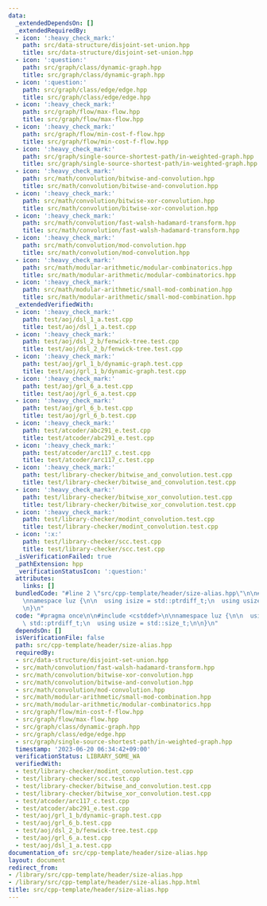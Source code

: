 ```yaml
---
data:
  _extendedDependsOn: []
  _extendedRequiredBy:
  - icon: ':heavy_check_mark:'
    path: src/data-structure/disjoint-set-union.hpp
    title: src/data-structure/disjoint-set-union.hpp
  - icon: ':question:'
    path: src/graph/class/dynamic-graph.hpp
    title: src/graph/class/dynamic-graph.hpp
  - icon: ':question:'
    path: src/graph/class/edge/edge.hpp
    title: src/graph/class/edge/edge.hpp
  - icon: ':heavy_check_mark:'
    path: src/graph/flow/max-flow.hpp
    title: src/graph/flow/max-flow.hpp
  - icon: ':heavy_check_mark:'
    path: src/graph/flow/min-cost-f-flow.hpp
    title: src/graph/flow/min-cost-f-flow.hpp
  - icon: ':heavy_check_mark:'
    path: src/graph/single-source-shortest-path/in-weighted-graph.hpp
    title: src/graph/single-source-shortest-path/in-weighted-graph.hpp
  - icon: ':heavy_check_mark:'
    path: src/math/convolution/bitwise-and-convolution.hpp
    title: src/math/convolution/bitwise-and-convolution.hpp
  - icon: ':heavy_check_mark:'
    path: src/math/convolution/bitwise-xor-convolution.hpp
    title: src/math/convolution/bitwise-xor-convolution.hpp
  - icon: ':heavy_check_mark:'
    path: src/math/convolution/fast-walsh-hadamard-transform.hpp
    title: src/math/convolution/fast-walsh-hadamard-transform.hpp
  - icon: ':heavy_check_mark:'
    path: src/math/convolution/mod-convolution.hpp
    title: src/math/convolution/mod-convolution.hpp
  - icon: ':heavy_check_mark:'
    path: src/math/modular-arithmetic/modular-combinatorics.hpp
    title: src/math/modular-arithmetic/modular-combinatorics.hpp
  - icon: ':heavy_check_mark:'
    path: src/math/modular-arithmetic/small-mod-combination.hpp
    title: src/math/modular-arithmetic/small-mod-combination.hpp
  _extendedVerifiedWith:
  - icon: ':heavy_check_mark:'
    path: test/aoj/dsl_1_a.test.cpp
    title: test/aoj/dsl_1_a.test.cpp
  - icon: ':heavy_check_mark:'
    path: test/aoj/dsl_2_b/fenwick-tree.test.cpp
    title: test/aoj/dsl_2_b/fenwick-tree.test.cpp
  - icon: ':heavy_check_mark:'
    path: test/aoj/grl_1_b/dynamic-graph.test.cpp
    title: test/aoj/grl_1_b/dynamic-graph.test.cpp
  - icon: ':heavy_check_mark:'
    path: test/aoj/grl_6_a.test.cpp
    title: test/aoj/grl_6_a.test.cpp
  - icon: ':heavy_check_mark:'
    path: test/aoj/grl_6_b.test.cpp
    title: test/aoj/grl_6_b.test.cpp
  - icon: ':heavy_check_mark:'
    path: test/atcoder/abc291_e.test.cpp
    title: test/atcoder/abc291_e.test.cpp
  - icon: ':heavy_check_mark:'
    path: test/atcoder/arc117_c.test.cpp
    title: test/atcoder/arc117_c.test.cpp
  - icon: ':heavy_check_mark:'
    path: test/library-checker/bitwise_and_convolution.test.cpp
    title: test/library-checker/bitwise_and_convolution.test.cpp
  - icon: ':heavy_check_mark:'
    path: test/library-checker/bitwise_xor_convolution.test.cpp
    title: test/library-checker/bitwise_xor_convolution.test.cpp
  - icon: ':heavy_check_mark:'
    path: test/library-checker/modint_convolution.test.cpp
    title: test/library-checker/modint_convolution.test.cpp
  - icon: ':x:'
    path: test/library-checker/scc.test.cpp
    title: test/library-checker/scc.test.cpp
  _isVerificationFailed: true
  _pathExtension: hpp
  _verificationStatusIcon: ':question:'
  attributes:
    links: []
  bundledCode: "#line 2 \"src/cpp-template/header/size-alias.hpp\"\n\n#include <cstddef>\n\
    \nnamespace luz {\n\n  using isize = std::ptrdiff_t;\n  using usize = std::size_t;\n\
    \n}\n"
  code: "#pragma once\n\n#include <cstddef>\n\nnamespace luz {\n\n  using isize =\
    \ std::ptrdiff_t;\n  using usize = std::size_t;\n\n}\n"
  dependsOn: []
  isVerificationFile: false
  path: src/cpp-template/header/size-alias.hpp
  requiredBy:
  - src/data-structure/disjoint-set-union.hpp
  - src/math/convolution/fast-walsh-hadamard-transform.hpp
  - src/math/convolution/bitwise-xor-convolution.hpp
  - src/math/convolution/bitwise-and-convolution.hpp
  - src/math/convolution/mod-convolution.hpp
  - src/math/modular-arithmetic/small-mod-combination.hpp
  - src/math/modular-arithmetic/modular-combinatorics.hpp
  - src/graph/flow/min-cost-f-flow.hpp
  - src/graph/flow/max-flow.hpp
  - src/graph/class/dynamic-graph.hpp
  - src/graph/class/edge/edge.hpp
  - src/graph/single-source-shortest-path/in-weighted-graph.hpp
  timestamp: '2023-06-20 06:34:42+09:00'
  verificationStatus: LIBRARY_SOME_WA
  verifiedWith:
  - test/library-checker/modint_convolution.test.cpp
  - test/library-checker/scc.test.cpp
  - test/library-checker/bitwise_and_convolution.test.cpp
  - test/library-checker/bitwise_xor_convolution.test.cpp
  - test/atcoder/arc117_c.test.cpp
  - test/atcoder/abc291_e.test.cpp
  - test/aoj/grl_1_b/dynamic-graph.test.cpp
  - test/aoj/grl_6_b.test.cpp
  - test/aoj/dsl_2_b/fenwick-tree.test.cpp
  - test/aoj/grl_6_a.test.cpp
  - test/aoj/dsl_1_a.test.cpp
documentation_of: src/cpp-template/header/size-alias.hpp
layout: document
redirect_from:
- /library/src/cpp-template/header/size-alias.hpp
- /library/src/cpp-template/header/size-alias.hpp.html
title: src/cpp-template/header/size-alias.hpp
---
```

